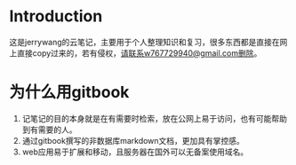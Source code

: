 # Introduction

这是jerrywang的云笔记，主要用于个人整理知识和复习，很多东西都是直接在网上直接copy过来的，若有侵权，请联系w767729940@gmail.com删除。

# 为什么用gitbook

1. 记笔记的目的本身就是在有需要时检索，放在公网上易于访问，也有可能帮助到有需要的人。
2. 通过gitbook撰写的非数据库markdown文档，更加具有掌控感。
3. web应用易于扩展和移动，且服务器在国外可以无备案使用域名。
